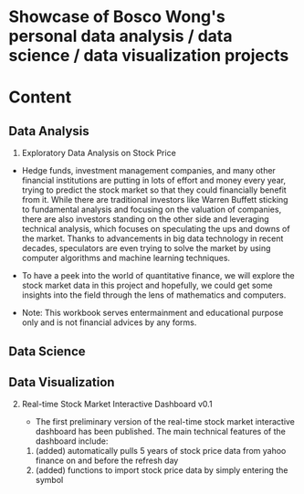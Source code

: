 # Showcase of Bosco Wong's personal data analysis / data science / data visualization projects

# Content

## Data Analysis

1. Exploratory Data Analysis on Stock Price
  
  - Hedge funds, investment management companies, and many other financial institutions are putting in lots of effort and money every year, trying to predict the stock market so that they could financially benefit from it. While there are traditional investors like Warren Buffett sticking to fundamental analysis and focusing on the valuation of companies, there are also investors standing on the other side and leveraging technical analysis, which focuses on speculating the ups and downs of the market. Thanks to advancements in big data technology in recent decades, speculators are even trying to solve the market by using computer algorithms and machine learning techniques.

  - To have a peek into the world of quantitative finance, we will explore the stock market data in this project and hopefully, we could get some insights into the field through the lens of mathematics and computers.

  - Note: This workbook serves entermainment and educational purpose only and is not financial advices by any forms.

## Data Science

## Data Visualization
  
2. Real-time Stock Market Interactive Dashboard v0.1

   - The first preliminary version of the real-time stock market interactive dashboard has been published. The main technical features of the dashboard include:
   
    1. (added) automatically pulls 5 years of stock price data from yahoo finance on and before the refresh day
    2. (added) functions to import stock price data by simply entering the symbol

